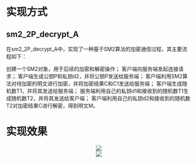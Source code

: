 # 实现方式
## sm2_2P_decrypt_A
在sm2_2P_decrypt_A中，实现了一种基于SM2算法的加密通信过程，其主要流程如下：

创建一个SM2对象，用于后续的加密和解密操作；
客户端向服务端发起连接请求；
客户端生成公钥P和私钥d2，并将公钥P发送给服务端；
客户端利用SM2算法对待加密的明文进行加密，并将加密结果C和C1发送给服务端；
客户端生成随机数T1，并将其发送给服务端；
服务端利用自己的私钥d1和接收到的随机数T1生成随机数T2，并将其发送给客户端；
客户端利用自己的私钥d2和接收到的随机数T2对加密结果C进行解密，得到明文M。



# 实现效果
<div align="center">
  <img src="https://github.com/Ljm200301/ljm/blob/main/pictures/SM2_dec_2P_A.png">
</div>

<div align="center">
  <img src="https://github.com/Ljm200301/ljm/blob/main/pictures/SM2_dec_2P_B.png">
</div>
